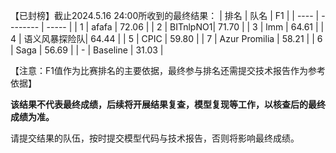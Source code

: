 【已封榜】截止2024.5.16 24:00所收到的最终结果：
| 排名 | 队名     | F1    |
| ---- | -------- | ----- |
| 1    | afafa    | 72.06 |
| 2    | BITnlpNO1| 71.70 |
| 3    | lmm      | 64.61 |
| 4    | 语义风暴探险队| 64.44 |
| 5    | CPIC     | 59.80 |
| 7    | Azur Promilia     | 58.21 |
| 6    | Saga     | 56.69 |
| -    | Baseline | 31.03 |

【注意：F1值作为比赛排名的主要依据，最终参与排名还需提交技术报告作为参考依据】

**该结果不代表最终成绩，后续将开展结果复查，模型复现等工作，以核查后的最终成绩为准。**

请提交结果的队伍，按时提交模型代码与技术报告，否则将影响最终成绩。




